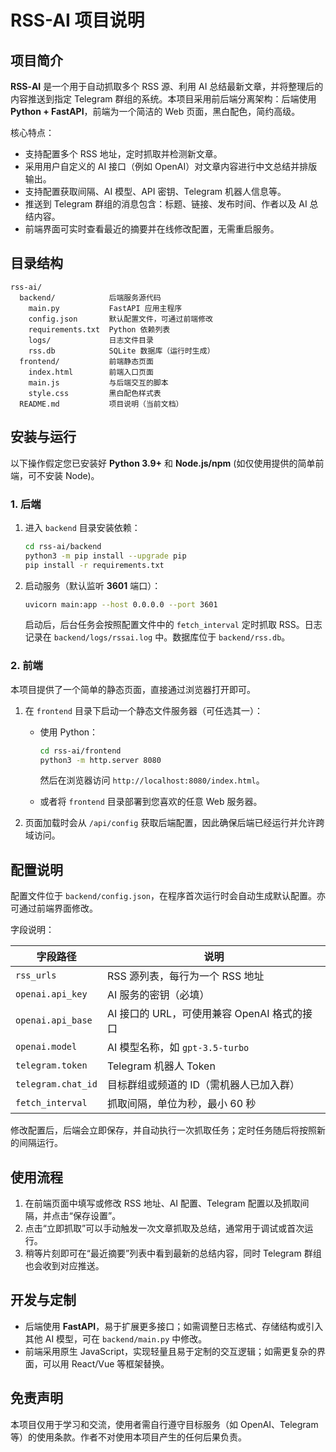 # RSS-AI 项目说明

## 项目简介

**RSS‑AI** 是一个用于自动抓取多个 RSS 源、利用 AI 总结最新文章，并将整理后的内容推送到指定 Telegram 群组的系统。本项目采用前后端分离架构：后端使用 **Python + FastAPI**，前端为一个简洁的 Web 页面，黑白配色，简约高级。

核心特点：

* 支持配置多个 RSS 地址，定时抓取并检测新文章。
* 采用用户自定义的 AI 接口（例如 OpenAI）对文章内容进行中文总结并排版输出。
* 支持配置获取间隔、AI 模型、API 密钥、Telegram 机器人信息等。
* 推送到 Telegram 群组的消息包含：标题、链接、发布时间、作者以及 AI 总结内容。
* 前端界面可实时查看最近的摘要并在线修改配置，无需重启服务。

## 目录结构

```
rss-ai/
  backend/            后端服务源代码
    main.py           FastAPI 应用主程序
    config.json       默认配置文件，可通过前端修改
    requirements.txt  Python 依赖列表
    logs/             日志文件目录
    rss.db            SQLite 数据库（运行时生成）
  frontend/           前端静态页面
    index.html        前端入口页面
    main.js           与后端交互的脚本
    style.css         黑白配色样式表
  README.md           项目说明（当前文档）
```

## 安装与运行

以下操作假定您已安装好 **Python 3.9+** 和 **Node.js/npm** (如仅使用提供的简单前端，可不安装 Node)。

### 1. 后端

1. 进入 `backend` 目录安装依赖：

   ```bash
   cd rss-ai/backend
   python3 -m pip install --upgrade pip
   pip install -r requirements.txt
   ```

2. 启动服务（默认监听 **3601** 端口）：

   ```bash
   uvicorn main:app --host 0.0.0.0 --port 3601
   ```

   启动后，后台任务会按照配置文件中的 `fetch_interval` 定时抓取 RSS。日志记录在 `backend/logs/rssai.log` 中。数据库位于 `backend/rss.db`。

### 2. 前端

本项目提供了一个简单的静态页面，直接通过浏览器打开即可。

1. 在 `frontend` 目录下启动一个静态文件服务器（可任选其一）：

   * 使用 Python：

     ```bash
     cd rss-ai/frontend
     python3 -m http.server 8080
     ```

     然后在浏览器访问 `http://localhost:8080/index.html`。

   * 或者将 `frontend` 目录部署到您喜欢的任意 Web 服务器。

2. 页面加载时会从 `/api/config` 获取后端配置，因此确保后端已经运行并允许跨域访问。

## 配置说明

配置文件位于 `backend/config.json`，在程序首次运行时会自动生成默认配置。亦可通过前端界面修改。

字段说明：

| 字段路径                | 说明                                       |
|-------------------------|--------------------------------------------|
| `rss_urls`              | RSS 源列表，每行为一个 RSS 地址             |
| `openai.api_key`        | AI 服务的密钥（必填）                       |
| `openai.api_base`       | AI 接口的 URL，可使用兼容 OpenAI 格式的接口 |
| `openai.model`          | AI 模型名称，如 `gpt-3.5-turbo`             |
| `telegram.token`        | Telegram 机器人 Token                      |
| `telegram.chat_id`      | 目标群组或频道的 ID（需机器人已加入群）     |
| `fetch_interval`        | 抓取间隔，单位为秒，最小 60 秒              |

修改配置后，后端会立即保存，并自动执行一次抓取任务；定时任务随后将按照新的间隔运行。

## 使用流程

1. 在前端页面中填写或修改 RSS 地址、AI 配置、Telegram 配置以及抓取间隔，并点击“保存设置”。
2. 点击“立即抓取”可以手动触发一次文章抓取及总结，通常用于调试或首次运行。
3. 稍等片刻即可在“最近摘要”列表中看到最新的总结内容，同时 Telegram 群组也会收到对应推送。

## 开发与定制

* 后端使用 **FastAPI**，易于扩展更多接口；如需调整日志格式、存储结构或引入其他 AI 模型，可在 `backend/main.py` 中修改。
* 前端采用原生 JavaScript，实现轻量且易于定制的交互逻辑；如需更复杂的界面，可以用 React/Vue 等框架替换。

## 免责声明

本项目仅用于学习和交流，使用者需自行遵守目标服务（如 OpenAI、Telegram 等）的使用条款。作者不对使用本项目产生的任何后果负责。